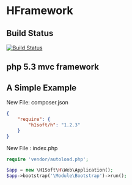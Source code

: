 HFramework
===================================
## Build Status
[![Build Status](https://travis-ci.org/h1soft/h.svg?branch=master)](https://travis-ci.org/h1soft/h)

php 5.3 mvc framework
-----------------------------------


## A Simple Example

New File: composer.json
```json
{    
    "require": {
        "h1soft/h": "1.2.3"
    }
}
```

New File : index.php
```php
require 'vendor/autoload.php';

$app = new \H1Soft\H\Web\Application();
$app->bootstrap('\Module\Bootstrap')->run();
```

